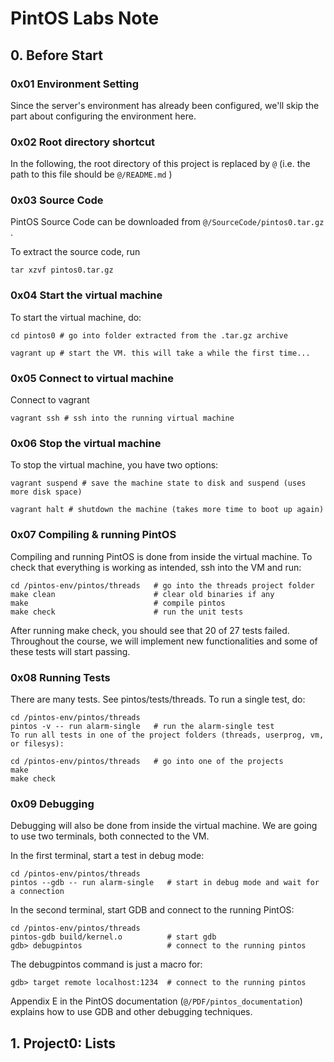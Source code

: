 # PintOS Labs Note

## 0. Before Start

### 0x01 Environment Setting

Since the server's environment has already been configured, we'll skip the part about configuring the environment here.

### 0x02 Root directory shortcut

In the following, the root directory of this project is replaced by `@` (i.e. the path to this file should be `@/README.md` ) 

### 0x03 Source Code

PintOS Source Code can be downloaded from `@/SourceCode/pintos0.tar.gz` .

To extract the source code, run

```shell
tar xzvf pintos0.tar.gz
```

### 0x04 Start the virtual machine

To start the virtual machine, do:

```shell
cd pintos0 # go into folder extracted from the .tar.gz archive
```

```shell
vagrant up # start the VM. this will take a while the first time...
```

### 0x05 Connect to virtual machine

Connect to vagrant

```shell
vagrant ssh # ssh into the running virtual machine
```

### 0x06 Stop the virtual machine

To stop the virtual machine, you have two options:

```shell
vagrant suspend # save the machine state to disk and suspend (uses more disk space)
```

```shell
vagrant halt # shutdown the machine (takes more time to boot up again)
```

### 0x07 Compiling & running PintOS

Compiling and running PintOS is done from inside the virtual machine.
To check that everything is working as intended, ssh into the VM and run:

```shell
cd /pintos-env/pintos/threads   # go into the threads project folder
make clean                      # clear old binaries if any
make                            # compile pintos
make check                      # run the unit tests
```

After running make check, you should see that 20 of 27 tests failed.
Throughout the course, we will implement new functionalities and some of these tests will start passing.

### 0x08 Running Tests
There are many tests. See pintos/tests/threads. To run a single test, do:

```shell
cd /pintos-env/pintos/threads
pintos -v -- run alarm-single   # run the alarm-single test
To run all tests in one of the project folders (threads, userprog, vm, or filesys):
```

```shell
cd /pintos-env/pintos/threads   # go into one of the projects
make
make check
```

### 0x09 Debugging
Debugging will also be done from inside the virtual machine. We are going to use two terminals, both connected to the VM.

In the first terminal, start a test in debug mode:

```shell
cd /pintos-env/pintos/threads
pintos --gdb -- run alarm-single   # start in debug mode and wait for a connection
```

In the second terminal, start GDB and connect to the running PintOS:

```shell
cd /pintos-env/pintos/threads
pintos-gdb build/kernel.o          # start gdb
gdb> debugpintos                   # connect to the running pintos
```

The debugpintos command is just a macro for:

```shell
gdb> target remote localhost:1234  # connect to the running pintos
```

Appendix E in the PintOS documentation (`@/PDF/pintos_documentation`) explains how to use GDB and other debugging techniques.

## 1. Project0: Lists